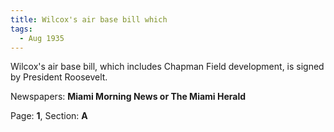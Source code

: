 ```yaml
---  
title: Wilcox's air base bill which  
tags:  
  - Aug 1935  
---  
```

  
Wilcox's air base bill, which includes Chapman Field development, is signed by President Roosevelt.  
  
Newspapers: **Miami Morning News or The Miami Herald**  
  
Page: **1**, Section: **A** 

